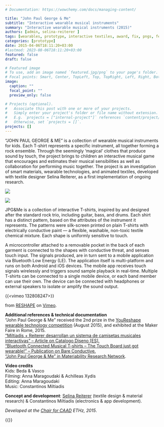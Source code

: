 ```yaml
---
# Documentation: https://wowchemy.com/docs/managing-content/

title: "John Paul George & Me"
subtitle: "Interactive wearable musical instruments"
summary: "Interactive wearable musical instruments (2015)"
authors: [admin, selina-reiterer ]
tags: [wearables, prototype, interactive textiles, award, fix, pngs, featured]
categories: [prototype]
date: 2015-04-06T18:11:20+03:00
#lastmod: 2023-08-06T18:11:20+03:00
featured: false
draft: false

# Featured image
# To use, add an image named `featured.jpg/png` to your page's folder.
# Focal points: Smart, Center, TopLeft, Top, TopRight, Left, Right, BottomLeft, Bottom, BottomRight.
image:
  caption: ""
  focal_point: ""
  preview_only: false

# Projects (optional).
#   Associate this post with one or more of your projects.
#   Simply enter your project's folder or file name without extension.
#   E.g. `projects = ["internal-project"]` references `content/project/deep-learning/index.md`.
#   Otherwise, set `projects = []`.
projects: []
---
```


“JOHN PAUL GEORGE & ME” is a collection of wearable musical instruments for kids. Each T-shirt represents a specific instrument, all together forming a rock ensemble. Through the seemingly ‘magical’ clothes that produce sound by touch, the project brings to children an interactive musical game that encourages and estimates their musical sensibilities as well as collaboration for performing music together. The project is an investigation of smart materials, wearable technologies, and animated textiles, developed with textile designer Selina Reiterer, as a first implementation of ongoing research.

[![](http://studioany.com/wp-content/uploads/2016/01/tshirt-logo-09-900x600.png)](http://studioany.com/projects/john-paul-george-me/none)

[![](http://studioany.com/wp-content/uploads/2015/12/kids06-900x600.jpg)](http://studioany.com/projects/john-paul-george-me/none)

JPG&Me is a collection of interactive T-shirts, inspired by and designed after the standard rock trio, including guitar, bass, and drums. Each shirt has a distinct pattern, based on the attributes of the instrument it represents. The patterns were silk-screen printed on plain T-shirts with electrically conductive paint — a flexible, washable, non-toxic textile chemical mixture. Each shape is uniformly sensitive to touch.

A microcontroller attached to a removable pocket in the back of each garment is connected to the shapes with conductive threat, and senses touch input. The signals produced, are in turn sent to a mobile application via Bluetooth Low Energy (LE). The application itself is multi-platform and runs on both Android and iOS devices. The mobile app receives touch signals wirelessly and triggers sound sample playback in real-time. Multiple T-shirts can be connected to a single mobile device, or each band member can use their own. The device can be connected with headphones or external speakers to isolate or amplify the sound output.



{{<vimeo 132808247>}}

from [RESHAPE](https://vimeo.com/user38300143) on [Vimeo](https://vimeo.com).

**Additional references & technical documentation**  
“John Paul George & Me” received the 2nd prize in the [YouReshape wearable technology competition](https://web.archive.org/web/20160323144253/http://www.youreshape.com/entries/) (August 2015), and exhibited at the Maker Faire in Rome, 2015.  
[“Miltiadis + Reiterer desarrollan un sistema de camisetas musicales interactivas” – Article on Catalogo Diseno [ES].](http://www.catalogodiseno.com/2016/01/10/john-paul-george-me/)[  
](http://www.catalogodiseno.com/2016/01/10/john-paul-george-me/)[“Bluetooth Connected Musical T-shirts – The Touch Board just got wearable!” – Publication on Bare Conductive.  
](http://www.bareconductive.com/make/bluetooth-connected-musical-t-shirts/)[“John Paul George & Me” in Materiability Research Network](http://materiability.com/john-paul-george-me/).

**Video credits**  
Kids: Beda & Vasco  
Filming: Anna Maragoudaki & Achilleas Xydis  
Editing: Anna Maragoudaki  
Music: Constantinos Miltiadis

**Concept and development**: [Selina Reiterer](http://www.selinareiterer.com) (textile design & material research) & Constantinos Miltiadis (electronics & app development).

_Developed at the [Chair for CAAD](http://caad.ethz.ch/) ETHz, 2015_.

{{<gallery album ="15-jpgm">}}